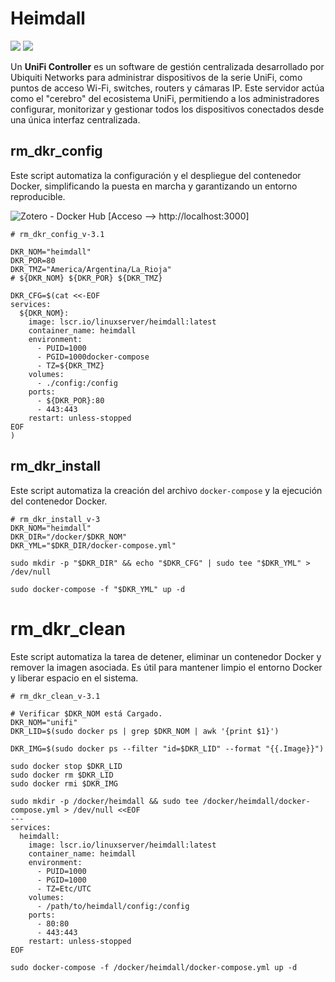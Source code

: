 # Heimdall
![](./logo.png)
![](./captura.png)

Un **UniFi Controller** es un software de gestión centralizada desarrollado por Ubiquiti Networks para administrar dispositivos de la serie UniFi, como puntos de acceso Wi-Fi, switches, routers y cámaras IP. Este servidor actúa como el "cerebro" del ecosistema UniFi, permitiendo a los administradores configurar, monitorizar y gestionar todos los dispositivos conectados desde una única interfaz centralizada.

## rm_dkr_config
Este script automatiza la configuración y el despliegue del contenedor Docker, simplificando la puesta en marcha y garantizando un entorno reproducible.

  ![Zotero - Docker Hub](https://hub.docker.com/r/linuxserver/zotero)
  [Acceso --> http://localhost:3000]

```shell
# rm_dkr_config_v-3.1

DKR_NOM="heimdall"
DKR_POR=80
DKR_TMZ="America/Argentina/La_Rioja"
# ${DKR_NOM} ${DKR_POR} ${DKR_TMZ}

DKR_CFG=$(cat <<-EOF
services:
  ${DKR_NOM}:
    image: lscr.io/linuxserver/heimdall:latest
    container_name: heimdall
    environment:
      - PUID=1000
      - PGID=1000docker-compose
      - TZ=${DKR_TMZ}
    volumes:
      - ./config:/config
    ports:
      - ${DKR_POR}:80
      - 443:443
    restart: unless-stopped
EOF
)
```

## rm_dkr_install
Este script automatiza la creación del archivo `docker-compose` y la ejecución del contenedor Docker.

```shell
# rm_dkr_install_v-3
DKR_NOM="heimdall"
DKR_DIR="/docker/$DKR_NOM"
DKR_YML="$DKR_DIR/docker-compose.yml"

sudo mkdir -p "$DKR_DIR" && echo "$DKR_CFG" | sudo tee "$DKR_YML" > /dev/null

sudo docker-compose -f "$DKR_YML" up -d

```

# rm_dkr_clean
Este script automatiza la tarea de detener, eliminar un contenedor Docker y remover la imagen asociada. Es útil para mantener limpio el entorno Docker y liberar espacio en el sistema.
```shell
# rm_dkr_clean_v-3.1

# Verificar $DKR_NOM está Cargado.
DKR_NOM="unifi"
DKR_LID=$(sudo docker ps | grep $DKR_NOM | awk '{print $1}')

DKR_IMG=$(sudo docker ps --filter "id=$DKR_LID" --format "{{.Image}}")

sudo docker stop $DKR_LID
sudo docker rm $DKR_LID
sudo docker rmi $DKR_IMG

```


```shell
sudo mkdir -p /docker/heimdall && sudo tee /docker/heimdall/docker-compose.yml > /dev/null <<EOF
---
services:
  heimdall:
    image: lscr.io/linuxserver/heimdall:latest
    container_name: heimdall
    environment:
      - PUID=1000
      - PGID=1000
      - TZ=Etc/UTC
    volumes:
      - /path/to/heimdall/config:/config
    ports:
      - 80:80
      - 443:443
    restart: unless-stopped
EOF

sudo docker-compose -f /docker/heimdall/docker-compose.yml up -d
